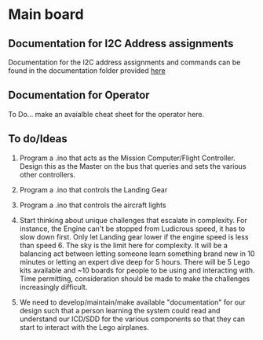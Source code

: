 # Main board

## Documentation for I2C Address assignments

Documentation for the I2C address assignments and commands can be found in the
documentation folder provided [here](../Documentation/)

## Documentation for Operator

To Do... make an avaialble cheat sheet for the operator here.

## To do/Ideas

1. Program a .ino that acts as the Mission Computer/Flight Controller. Design this as the Master on the bus that queries and sets the various other controllers.
2. Program a .ino that controls the Landing Gear
3. Program a .ino that controls the aircraft lights

4. Start thinking about unique challenges that escalate in complexity. For instance, the Engine can't be stopped from Ludicrous speed, it has to slow down first. Only let Landing gear lower if the engine speed is less than speed 6. The sky is the limit here for complexity. It will be a balancing act between letting someone learn something brand new in 10 minutes or letting an expert dive deep for 5 hours. There will be 5 Lego kits available and ~10 boards for people to be using and interacting with. Time permitting, consideration should be made to make the challenges increasingly difficult.

5. We need to develop/maintain/make available "documentation" for our design such that a person learning the system could read and understand our ICD/SDD for the various components so that they can start to interact with the Lego airplanes.
